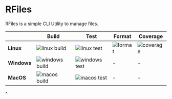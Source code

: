 # RFiles

RFiles is a simple CLI Utility to manage files.

|             | Build                                 | Test                                | Format                  | Coverage                    |
| ----------- | ------------------------------------- | ----------------------------------- | ----------------------- | --------------------------- |
| **Linux**   | ![linux build][linux_build_badge]     | ![linux test][linux_test_badge]     | ![format][format_badge] | ![coverage][coverage_badge] |
| **Windows** | ![windows build][windows_build_badge] | ![windows test][windows_test_badge] | -                       | -                           |
| **MacOS**   | ![macos build][macos_build_badge]     | ![macos test][macos_test_badge]     | -                       | -                           |

<!-- START BADGES -->

<!-- linux -->
[linux_build_badge]: https://img.shields.io/github/workflow/status/Tilo-K/rfiles/build_linux/main?logo=linux&logoColor=white&style=flat-square
[linux_test_badge]: https://img.shields.io/github/workflow/status/Tilo-K/rfiles/test_linux/main?logo=linux&logoColor=white&style=flat-square&label=test
[format_badge]: https://img.shields.io/github/workflow/status/Tilo-K/rfiles/format/main?logo=linux&logoColor=white&style=flat-square&label=format
[coverage_badge]: https://img.shields.io/codecov/c/github/Tilo-K/rfiles/main?style=flat-square&token=71P6IZY43W&logo=linux&logoColor=white

<!-- windows -->
[windows_build_badge]: https://img.shields.io/github/workflow/status/Tilo-K/rfiles/build_windows/main?logo=windows&logoColor=white&style=flat-square
[windows_test_badge]: https://img.shields.io/github/workflow/status/Tilo-K/rfiles/test_windows/main?logo=windows&logoColor=white&style=flat-square&label=test

<!-- macos -->
[macos_build_badge]: https://img.shields.io/github/workflow/status/Tilo-K/rfiles/build_macos/main?logo=apple&logoColor=white&style=flat-square
[macos_test_badge]: https://img.shields.io/github/workflow/status/Tilo-K/rfiles/test_macos/main?logo=apple&logoColor=white&style=flat-square&label=test

<!-- END BADGES -->^
